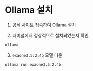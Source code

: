 # Ollama 설치

1. [공식 사이트](https://ollama.com/download) 접속하여 Ollama 설치

2. 터미널에서 정상적으로 설치되었는지 확인

```bash
ollama
```

3. `exaone3.5:2.4b` 모델 다운

```bash
ollama run exaone3.5:2.4b
```
